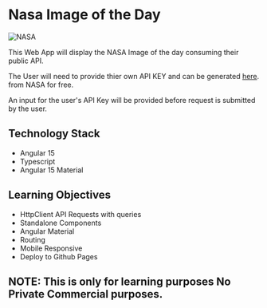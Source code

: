 # Nasa Image of the Day

![NASA](https://upload.wikimedia.org/wikipedia/commons/thumb/a/a3/NASA_Worm_logo.svg/1280px-NASA_Worm_logo.svg.png)

This Web App will display the NASA Image of the day consuming their public API.

The User will need to provide thier own API KEY and can be generated [here](https://api.nasa.gov/). from NASA for free.

An input for the user's API Key will be provided before request is submitted by the user.

## Technology Stack
- Angular 15 
- Typescript
- Angular 15 Material

## Learning Objectives

- HttpClient API Requests with queries
- Standalone Components
- Angular Material
- Routing
- Mobile Responsive
- Deploy to Github Pages


## NOTE: This is only for learning purposes No Private Commercial purposes.

